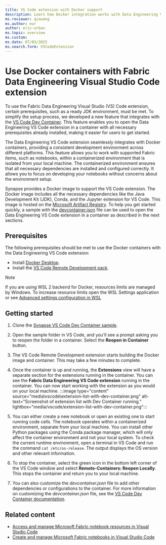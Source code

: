 ```yaml
---
title: VS Code extension with Docker support
description: Learn how Docker integration works with Data Engineering VS Code extension. It gives a containerized environment with all dependencies installed, configured.
ms.reviewer: qixwang
ms.author: eur
author: eric-urban
ms.topic: overview
ms.custom:
ms.date: 07/03/2025
ms.search.form: VSCodeExtension
---
```


# Use Docker containers with Fabric Data Engineering Visual Studio Code extension

To use the Fabric Data Engineering Visual Studio (VS) Code extension, certain prerequisites, such as a ready JDK environment, must be met. To simplify the setup process, we developed a new feature that integrates with the [VS Code Dev Container](https://code.visualstudio.com/docs/devcontainers/containers). This feature enables you to open the Data Engineering VS Code extension in a container with all necessary prerequisites already installed, making it easier for users to get started.

The Data Engineering VS Code extension seamlessly integrates with Docker containers, providing a consistent development environment across different platforms. This feature allows you to work with supported Fabric items, such as notebooks, within a containerized environment that is isolated from your local machine. The containerized environment ensures that all necessary dependencies are installed and configured correctly. It allows you to focus on developing your notebooks without concerns about the environment setup.

Synapse provides a Docker image to support the VS Code extension. The Docker image includes all the necessary dependencies like the Java Development Kit (JDK), Conda, and the Jupyter extension for VS Code. This image is hosted on the [Microsoft Artifact Registry](https://mcr.microsoft.com/product/msfabric/synapsevscode/fabric-synapse-vscode/about). To help you get started quickly, a sample with the [devcontainer.json](https://github.com/microsoft/SynapseVSCode/blob/main/samples/.devcontainer/devcontainer.json) file can be used to open the Data Engineering VS Code extension in a container as described in the next sections.

## Prerequisites

The following prerequisites should be met to use the Docker containers with the Data Engineering VS Code extension:

- Install [Docker Desktop](https://www.docker.com/products/docker-desktop).
- Install the [VS Code Remote Development pack](https://marketplace.visualstudio.com/items?itemName=ms-vscode-remote.vscode-remote-extensionpack).

> [!NOTE]
> If you are using WSL 2 backend for Docker, resources limits are managed by Windows. To increase resource limits open the WSL Settings application or see [Advanced settings configuration in WSL](/windows/wsl/wsl-config#configure-global-options-with-wslconfig)

## Getting started

1. Clone the [Synapse VS Code Dev Container sample](https://github.com/microsoft/SynapseVSCode/tree/main/samples/.devcontainer).

1. Open the sample folder in VS Code, and you'll see a prompt asking you to reopen the folder in a container. Select the **Reopen in Container** button.

1. The VS Code Remote Development extension starts building the Docker image and container. This may take a few minutes to complete.

1. Once the container is up and running, the **Extensions** view will have a separate section for the extensions running in the container. You can see the **Fabric Data Engineering VS Code extension** running in the container. You can now start working with the extension as you would on your local machine.
   :::image type="content" source="media\vscode\extension-list-with-dev-container.png" alt-text="Screenshot of extension list with Dev Container running." lightbox="media/vscode/extension-list-with-dev-container.png":::

1. You can either create a new notebook or open an existing one to start running code cells. The notebook operates within a containerized environment, separate from your local machine. You can install other Python packages using the Conda package manager, which will only affect the container environment and not your local system. To check the current runtime environment, open a terminal in VS Code and run the command `cat /etc/os-release`. The output displays the OS version and other relevant information.

1. To stop the container, select the green icon in the bottom left corner of the VS Code window and select **Remote-Containers: Reopen Locally**. This stops the container and return you to your local machine.

1. You can also customize the *devcontainer.json* file to add other dependencies or configurations to the container. For more information on customizing the *devcontainer.json* file, see the [VS Code Dev Container documentation](https://code.visualstudio.com/docs/remote/containers).

## Related content

- [Access and manage Microsoft Fabric notebook resources in Visual Studio Code](author-notebook-resource-with-vs-code.md)
- [Create and manage Microsoft Fabric notebooks in Visual Studio Code](author-notebook-with-vs-code.md)
